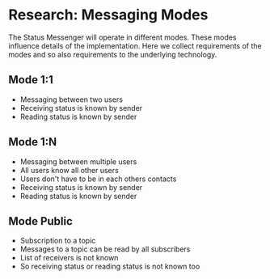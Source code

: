 # Research: Messaging Modes

The Status Messenger will operate in different modes. These modes
influence details of the implementation. Here we collect requirements of
the modes and so also requirements to the underlying technology.

## Mode 1:1

  - Messaging between two users
  - Receiving status is known by sender
  - Reading status is known by sender

## Mode 1:N

  - Messaging between multiple users
  - All users know all other users
  - Users don't have to be in each others contacts
  - Receiving status is known by sender
  - Reading status is known by sender

## Mode Public

  - Subscription to a topic
  - Messages to a topic can be read by all subscribers
  - List of receivers is not known
  - So receiving status or reading status is not known too